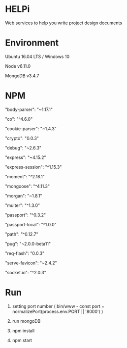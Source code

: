 # HELPi
Web services to help you write project design documents

# Environment
Ubuntu 16.04 LTS / Windows 10

Node v6.11.0

MongoDB v3.4.7

# NPM
"body-parser": "~1.17.1"

"co": "^4.6.0"

"cookie-parser": "~1.4.3"

"crypto": "0.0.3"

"debug": "~2.6.3"

"express": "~4.15.2"

"express-session": "^1.15.3"

"moment": "^2.18.1"

"mongoose": "^4.11.3"

"morgan": "~1.8.1"

"multer": "^1.3.0"

"passport": "^0.3.2"

"passport-local": "^1.0.0"

"path": "^0.12.7"

"pug": "~2.0.0-beta11"

"req-flash": "0.0.3"

"serve-favicon": "~2.4.2"

"socket.io": "^2.0.3"

# Run
1. setting port number ( bin/www - const port = normalizePort(process.env.PORT || '8000') )

2. run mongoDB

2. npm install

3. npm start

